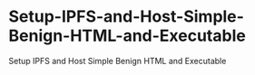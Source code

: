 # Setup-IPFS-and-Host-Simple-Benign-HTML-and-Executable
Setup IPFS and Host Simple Benign HTML and Executable
